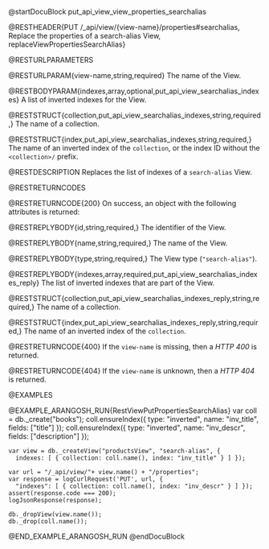 @startDocuBlock put_api_view_view_properties_searchalias

@RESTHEADER{PUT /_api/view/{view-name}/properties#searchalias, Replace the properties of a search-alias View, replaceViewPropertiesSearchAlias}

@RESTURLPARAMETERS

@RESTURLPARAM{view-name,string,required}
The name of the View.

@RESTBODYPARAM{indexes,array,optional,put_api_view_searchalias_indexes}
A list of inverted indexes for the View.

@RESTSTRUCT{collection,put_api_view_searchalias_indexes,string,required,}
The name of a collection.

@RESTSTRUCT{index,put_api_view_searchalias_indexes,string,required,}
The name of an inverted index of the `collection`, or the index ID without
the `<collection>/` prefix.

@RESTDESCRIPTION
Replaces the list of indexes of a `search-alias` View.

@RESTRETURNCODES

@RESTRETURNCODE{200}
On success, an object with the following attributes is returned:

@RESTREPLYBODY{id,string,required,}
The identifier of the View.

@RESTREPLYBODY{name,string,required,}
The name of the View.

@RESTREPLYBODY{type,string,required,}
The View type (`"search-alias"`).

@RESTREPLYBODY{indexes,array,required,put_api_view_searchalias_indexes_reply}
The list of inverted indexes that are part of the View.

@RESTSTRUCT{collection,put_api_view_searchalias_indexes_reply,string,required,}
The name of a collection.

@RESTSTRUCT{index,put_api_view_searchalias_indexes_reply,string,required,}
The name of an inverted index of the `collection`.

@RESTRETURNCODE{400}
If the `view-name` is missing, then a *HTTP 400* is returned.

@RESTRETURNCODE{404}
If the `view-name` is unknown, then a *HTTP 404* is returned.

@EXAMPLES

@EXAMPLE_ARANGOSH_RUN{RestViewPutPropertiesSearchAlias}
    var coll = db._create("books");
    coll.ensureIndex({ type: "inverted", name: "inv_title", fields: ["title"] });
    coll.ensureIndex({ type: "inverted", name: "inv_descr", fields: ["description"] });

    var view = db._createView("productsView", "search-alias", {
      indexes: [ { collection: coll.name(), index: "inv_title" } ] });

    var url = "/_api/view/"+ view.name() + "/properties";
    var response = logCurlRequest('PUT', url, {
      "indexes": [ { collection: coll.name(), index: "inv_descr" } ] });
    assert(response.code === 200);
    logJsonResponse(response);

    db._dropView(view.name());
    db._drop(coll.name());
@END_EXAMPLE_ARANGOSH_RUN
@endDocuBlock

